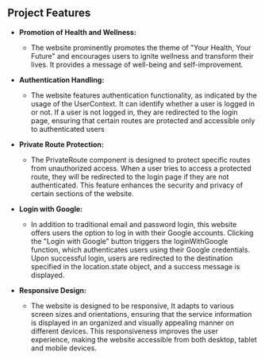 ## Project Features

- **Promotion of Health and Wellness:**
  - The website prominently promotes the theme of "Your Health, Your Future" and encourages users to ignite wellness and transform their lives. It provides a message of well-being and self-improvement.

- **Authentication Handling:**
  - The website features authentication functionality, as indicated by the usage of the UserContext. It can identify whether a user is logged in or not. If a user is not logged in, they are redirected to the login page, ensuring that certain routes are protected and accessible only to authenticated users

- **Private Route Protection:**
  - The PrivateRoute component is designed to protect specific routes from unauthorized access. When a user tries to access a protected route, they will be redirected to the login page  if they are not authenticated. This feature enhances the security and privacy of certain sections of the website.

- **Login with Google:**
  - In addition to traditional email and password login, this website offers users the option to log in with their Google accounts. Clicking the "Login with Google" button triggers the loginWithGoogle function, which authenticates users using their Google credentials. Upon successful login, users are redirected to the destination specified in the location.state object, and a success message is displayed.

- **Responsive Design:**
  - The website is designed to be responsive, It adapts to various screen sizes and orientations, ensuring that the service information is displayed in an organized and visually appealing manner on different devices. This responsiveness improves the user experience, making the website accessible from both desktop, tablet and mobile devices.
